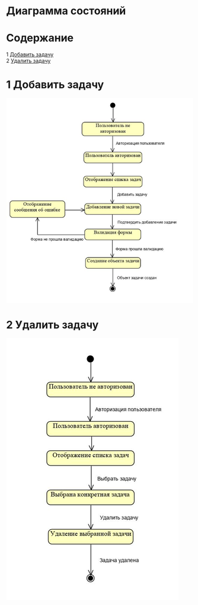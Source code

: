 # Диаграмма состояний


# Содержание
1 [Добавить задачу](#add)   
2 [Удалить задачу](#del)

<a name="add"/>

# 1 Добавить задачу
![Добавить задачу](../../../Images/System%20Design/State%201.JPG)

<a name="del"/>

# 2 Удалить задачу
![Удалить задачу](../../../Images/System%20Design/State%202.JPG)